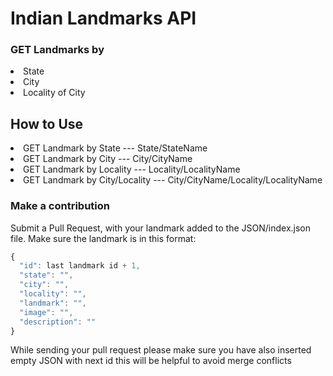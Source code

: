 # Indian Landmarks API 

### GET Landmarks by

<li>State</li>
<li>City</li>
<li>Locality of City</li>


 ## How to Use
<li>GET Landmark by State --- 
    State/StateName
</li>
<li>GET Landmark by City --- 
    City/CityName
</li>
<li>GET Landmark by Locality --- 
    Locality/LocalityName
</li>
<li>GET Landmark by City/Locality --- 
    City/CityName/Locality/LocalityName
</li>

### Make a contribution
Submit a Pull Request, with your landmark added to the JSON/index.json file. Make sure the landmark is in this format:
```javascript
{
  "id": last landmark id + 1,
  "state": "",
  "city": "",
  "locality": "",
  "landmark": "",
  "image": "",
  "description": ""
}
```
While sending your pull request please make sure you have also inserted empty JSON with next id this will be helpful to avoid merge conflicts
